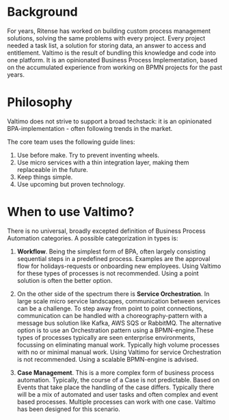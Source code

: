 # Background

For years, Ritense has worked on building custom process management solutions, solving the same problems with every project. Every project needed a task list, a solution for storing data, an answer to access and entitlement. Valtimo is the result of bundling this knowledge and code into one platform. It is an opinionated Business Process Implementation, based on the accumulated experience from working on BPMN projects for the past years.

# Philosophy
Valtimo does not strive to support a broad techstack: it is an opinionated BPA-implementation - often following trends in the market.  

The core team uses the following guide lines: 

1. Use before make. Try to prevent inventing wheels. 
2. Use micro services with a thin integration layer, making them replaceable in the future. 
3. Keep things simple. 
4. Use upcoming but proven technology. 

# When to use Valtimo? 

There is no universal, broadly excepted definition of Business Process Automation categories. A possible categorization in types is: 

1.	**Workflow**. Being the simplest form of BPA, often largely consisting sequential steps in a predefined process. Examples are the approval flow for holidays-requests or onboarding new employees. Using Valtimo for these types of processes is not recommended. Using a point solution is often the better option. 

2.	On the other side of the spectrum there is **Service Orchestration**. In large scale micro service landscapes, communication between services can be a challenge. To step away from point to point connections, communication can be handled with a choreography-pattern with a message bus solution like Kafka, AWS SQS or RabbitMQ. The alternative option is to use an Orchestration pattern using a BPMN-engine.These types of processes typically are seen enterprise environments, focussing on eliminating manual work. Typically high volume processes with no or minimal manual work. Using Valtimo for service Orchestration is not recommended. Using a scalable BPMN-engine is advised. 

3.	**Case Management**. This is a more complex form of business process automation. Typically, the course of a Case is not predictable. Based on Events that take place the handling of the case differs. Typically there will be a mix of automated and user tasks and often complex and event based processes. Multiple processes can work with one case. Valtimo has been designed for this scenario. 

